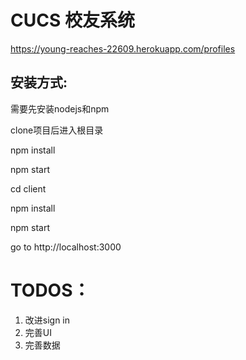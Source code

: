 # CUCS 校友系统

https://young-reaches-22609.herokuapp.com/profiles


## 安装方式:

需要先安装nodejs和npm

clone项目后进入根目录

npm install

npm start

cd client

npm install

npm start

go to http://localhost:3000

# TODOS：
1. 改进sign in
3. 完善UI
4. 完善数据
